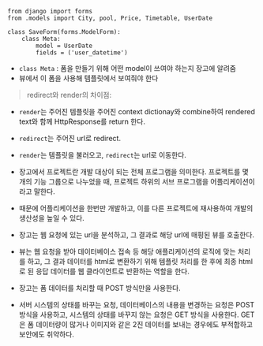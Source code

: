 ```
from django import forms
from .models import City, pool, Price, Timetable, UserDate

class SaveForm(forms.ModelForm):
    class Meta:
        model = UserDate
        fields = ('user_datetime')
```

- `class Meta` : 폼을 만들기 위해 어떤 model이 쓰여야 하는지 장고에 알려줌
- 뷰에서 이 폼을 사용해 템플릿에서 보여줘야 한다

> redirect와 render의 차이점: 
- `render`는 주어진 템플릿을 주어진 context dictionay와 combine하여 rendered text와 함께 HttpResponse를 return 한다.
- `redirect`는 주어진 url로 redirect.
- `render`는 템플릿을 불러오고, `redirect`는 url로 이동한다.
  
- 장고에서 프로젝트란 개발 대상이 되는 전체 프로그램을 의미한다. 프로젝트를 몇 개의 기능 그룹으로 나누었을 때, 프로젝트 하위의 서브 프로그램을 어플리케이션이라고 말한다.  
- 때문에 어플리케이션을 한번만 개발하고, 이를 다른 프로젝트에 재사용하여 개발의 생산성을 높일 수 있다. 
  
- 장고는 웹 요청에 있는 url을 분석하고, 그 결과로 해당 url에 매핑된 뷰를 호출한다.
- 뷰는 웹 요청을 받아 데이터베이스 접속 등 해당 애플리케이션의 로직에 맞는 처리를 하고, 그 결과 데이터를 html로 변환하기 위해 템플릿 처리를 한 후에 최종 html로 된 응답 데이터를 웹 클라이언트로 반환하는 역할을 한다. 
  
- 장고는 폼 데이터를 처리할 때 POST 방식만을 사용한다. 
- 서버 시스템의 상태를 바꾸는 요청, 데이터베이스의 내용을 변경하는 요청은 POST 방식을 사용하고, 시스템의 상태를 바꾸지 않는 요청은 GET 방식을 사용한다. GET은 폼 데이터량이 많거나 이미지와 같은 2진 데이터를 보내는 경우에도 부적합하고 보안에도 취약하다. 
